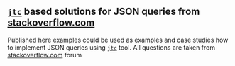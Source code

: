 ## [`jtc`](https://github.com/ldn-softdev/jtc) based solutions for JSON queries from [stackoverflow.com](https://stackoverflow.com/)

Published here examples could be used as examples and case studies how to implement JSON queries 
using [`jtc`](https://github.com/ldn-softdev/jtc) tool. All questions are taken from 
[stackoverflow.com](https://stackoverflow.com/questions/tagged/jq%2bor%2bjson%2bbash?tab=Newest)
forum
